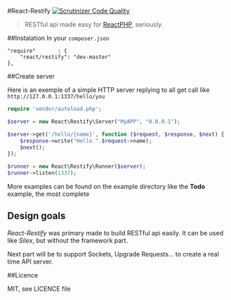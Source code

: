 #React-Restify 
[![Scrutinizer Code Quality](https://scrutinizer-ci.com/g/CapMousse/React-Restify/badges/quality-score.png?s=6d1986dbc42d5fc5a1e23134896b284797de29b0)](https://scrutinizer-ci.com/g/CapMousse/React-Restify/)

> RESTful api made easy for [ReactPHP](http://nodephp.org/), seriously.

##Instalation
In your `composer.json`

    "require"       : {
        "react/restify": "dev-master"
    },


##Create server

Here is an exemple of a simple HTTP server replying to all get call like `http://127.0.0.1:1337/hello/you`

```php
require 'vendor/autoload.php';

$server = new React\Restify\Server("MyAPP", "0.0.0.1");

$server->get('/hello/{name}', function ($request, $response, $next) {
    $response->write("Hello ".$request->name);
    $next();
});

$runner = new React\Restify\Runner($server);
$runner->listen(1337);
```

More examples can be found on the example directory like the **Todo** example, the most complete

## Design goals

*React-Restify* was primary made to build RESTful api easily. It can be used like *Silex*, but without the framework part.

Next part will be to support Sockets, Upgrade Requests... to create a real time API server.

##Licence

MIT, see LICENCE file